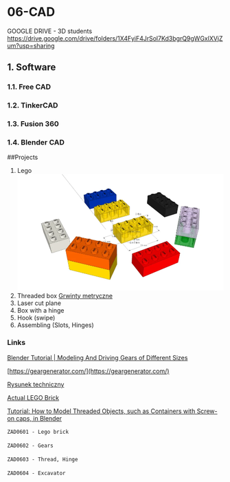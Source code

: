 # 06-CAD

GOOGLE DRIVE - 3D students https://drive.google.com/drive/folders/1X4FyiF4JrSol7Kd3bgrQ9gWGxlXVjZum?usp=sharing

## 1. Software
### 1.1. Free CAD
### 1.2. TinkerCAD
### 1.3. Fusion 360
### 1.4. Blender CAD

##Projects
1. Lego
![Lego](/large_thumbnail.webp)
2. Threaded box [Grwinty metryczne](https://artykulytechniczne.pl/blog/tabela-gwintow-metrycznych-calowych-zunifikowanych-whitwortha/)
3. Laser cut plane
4. Box with a hinge
5. Hook (swipe)
6. Assembling (Slots, Hinges)

### Links
[Blender Tutorial | Modeling And Driving Gears of Different Sizes](https://youtu.be/qrjXJnUfyGk)

[https://geargenerator.com/](https://geargenerator.com/)

[Rysunek techniczny](http://pracownicy.uwm.edu.pl/wojsob/pliki/publikacje/rt-04.pdf)

[Actual LEGO Brick](https://3dwarehouse.sketchup.com/model/d760aeddb11067c2f68da5d02f99b84a/Actual-LEGO-Brick)

[Tutorial: How to Model Threaded Objects, such as Containers with Screw-on caps, in Blender](https://youtu.be/Q6oNjV9a2KU)

```
ZAD0601 - Lego brick

ZAD0602 - Gears

ZAD0603 - Thread, Hinge

ZAD0604 - Excavator
```
